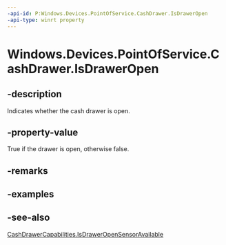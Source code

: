 ```yaml
---
-api-id: P:Windows.Devices.PointOfService.CashDrawer.IsDrawerOpen
-api-type: winrt property
---
```


<!-- Property syntax
public bool IsDrawerOpen { get; }
-->

# Windows.Devices.PointOfService.CashDrawer.IsDrawerOpen

## -description
Indicates whether the cash drawer is open.

## -property-value
True if the drawer is open, otherwise false.

## -remarks

## -examples

## -see-also
[CashDrawerCapabilities.IsDrawerOpenSensorAvailable](cashdrawercapabilities_isdraweropensensoravailable.md)